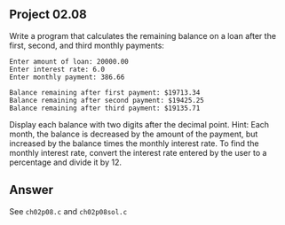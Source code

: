 ## Project 02.08
Write a program that calculates the remaining balance on a loan after the first, second, and third monthly payments:
```
Enter amount of loan: 20000.00
Enter interest rate: 6.0
Enter monthly payment: 386.66

Balance remaining after first payment: $19713.34
Balance remaining after second payment: $19425.25
Balance remaining after third payment: $19135.71
```
Display each balance with two digits after the decimal point. Hint: Each month, the balance is decreased by the amount of the payment, but increased by the balance times the monthly interest rate. To find the monthly interest rate, convert the interest rate entered by the user to a percentage and divide it by 12.

## Answer
See ```ch02p08.c``` and ```ch02p08sol.c```
